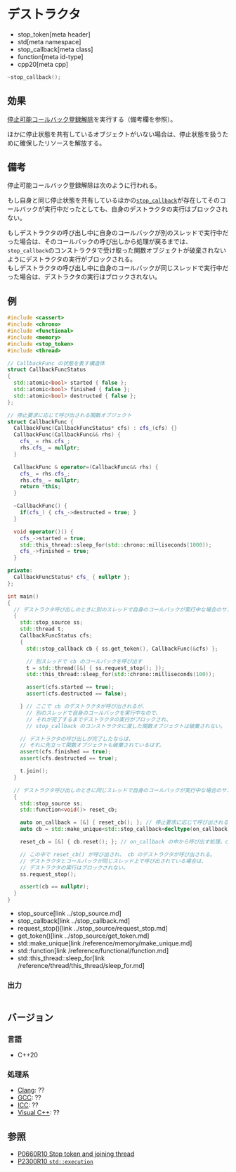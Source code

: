 # デストラクタ
* stop_token[meta header]
* std[meta namespace]
* stop_callback[meta class]
* function[meta id-type]
* cpp20[meta cpp]

```cpp
~stop_callback();
```

## 効果
[停止可能コールバック登録解除](../stoppable_token.md)を実行する（備考欄を参照）。

ほかに停止状態を共有しているオブジェクトがいない場合は、停止状態を扱うために確保したリソースを解放する。


## 備考
停止可能コールバック登録解除は次のように行われる。

もし自身と同じ停止状態を共有しているほかの[`stop_callback`](../stop_callback.md)が存在してそのコールバックが実行中だったとしても、自身のデストラクタの実行はブロックされない。

もしデストラクタの呼び出し中に自身のコールバックが別のスレッドで実行中だった場合は、そのコールバックの呼び出しから処理が戻るまでは、`stop_callback`のコンストラクタで受け取った関数オブジェクトが破棄されないようにデストラクタの実行がブロックされる。  
もしデストラクタの呼び出し中に自身のコールバックが同じスレッドで実行中だった場合は、デストラクタの実行はブロックされない。


## 例
```cpp example
#include <cassert>
#include <chrono>
#include <functional>
#include <memory>
#include <stop_token>
#include <thread>

// CallbackFunc の状態を表す構造体
struct CallbackFuncStatus
{
  std::atomic<bool> started { false };
  std::atomic<bool> finished { false };
  std::atomic<bool> destructed { false };
};

// 停止要求に応じて呼び出される関数オブジェクト
struct CallbackFunc {
  CallbackFunc(CallbackFuncStatus* cfs) : cfs_(cfs) {}
  CallbackFunc(CallbackFunc&& rhs) {
    cfs_ = rhs.cfs_;
    rhs.cfs_ = nullptr;
  }

  CallbackFunc & operator=(CallbackFunc&& rhs) {
    cfs_ = rhs.cfs_;
    rhs.cfs_ = nullptr;
    return *this;
  }

  ~CallbackFunc() {
    if(cfs_) { cfs_->destructed = true; }
  }

  void operator()() {
    cfs_->started = true;
    std::this_thread::sleep_for(std::chrono::milliseconds(1000));
    cfs_->finished = true;
  }

private:
  CallbackFuncStatus* cfs_ { nullptr };
};

int main()
{
  // デストラクタ呼び出しのときに別のスレッドで自身のコールバックが実行中な場合のサンプル
  {
    std::stop_source ss;
    std::thread t;
    CallbackFuncStatus cfs;
    {
      std::stop_callback cb { ss.get_token(), CallbackFunc(&cfs) };

      // 別スレッドで cb のコールバックを呼び出す
      t = std::thread([&] { ss.request_stop(); });
      std::this_thread::sleep_for(std::chrono::milliseconds(100));

      assert(cfs.started == true);
      assert(cfs.destructed == false);

    } // ここで cb のデストラクタが呼び出されるが、
      // 別のスレッドで自身のコールバックを実行中なので、
      // それが完了するまでデストラクタの実行がブロックされ、
      // stop_callback のコンストラクタに渡した関数オブジェクトは破棄されない。

    // デストラクタの呼び出しが完了したならば、
    // それに先立って関数オブジェクトも破棄されているはず。
    assert(cfs.finished == true);
    assert(cfs.destructed == true);

    t.join();
  }

  // デストラクタ呼び出しのときに同じスレッドで自身のコールバックが実行中な場合のサンプル
  {
    std::stop_source ss;
    std::function<void()> reset_cb;

    auto on_callback = [&] { reset_cb(); }; // 停止要求に応じて呼び出される関数オブジェクト。
    auto cb = std::make_unique<std::stop_callback<decltype(on_callback)>>(ss.get_token(), on_callback);

    reset_cb = [&] { cb.reset(); }; // on_callback の中から呼び出す処理。cb を破棄する。

    // この中で reset_cb() が呼び出され、 cb のデストラクタが呼び出される。
    // デストラクタとコールバックが同じスレッド上で呼び出されている場合は、
    // デストラクタの実行はブロックされない。
    ss.request_stop();

    assert(cb == nullptr);
  }
}
```
* stop_source[link ../stop_source.md]
* stop_callback[link ../stop_callback.md]
* request_stop()[link ../stop_source/request_stop.md]
* get_token()[link ../stop_source/get_token.md]
* std::make_unique[link /reference/memory/make_unique.md]
* std::function[link /reference/functional/function.md]
* std::this_thread::sleep_for[link /reference/thread/this_thread/sleep_for.md]

### 出力
```
```

## バージョン
### 言語
- C++20

### 処理系
- [Clang](/implementation.md#clang): ??
- [GCC](/implementation.md#gcc): ??
- [ICC](/implementation.md#icc): ??
- [Visual C++](/implementation.md#visual_cpp): ??


## 参照
- [P0660R10 Stop token and joining thread](http://www.open-std.org/jtc1/sc22/wg21/docs/papers/2019/p0660r10.pdf)
- [P2300R10 `std::execution`](https://www.open-std.org/jtc1/sc22/wg21/docs/papers/2024/p2300r10.html)
